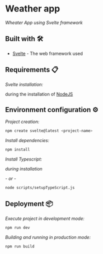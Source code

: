 # Weather app

*Wheater App using Svelte framework*

## Built with 🛠️

- [Svelte](https://svelte.dev) - The web framework used

## Requirements 📋

*Svelte installation:*

during the installation of [NodeJS](https://nodejs.org)

## Environment configuration ⚙️

*Project creation:*

```bash
npm create svelte@latest <project-name>
```

*Install dependencies:*

```sh
npm install
```

*Install Typescript:*

*during installation*

*- or -*

```sh
node scripts/setupTypeScript.js
```

## Deployment 📦

*Execute project in development mode:*

```bash
npm run dev
```

*Building and running in production mode:*

```bash
npm run build
```